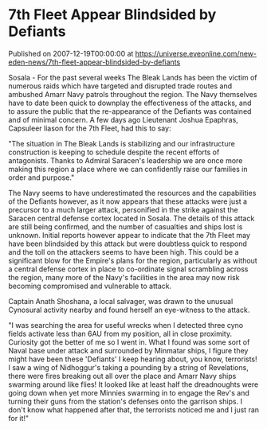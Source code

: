 # 7th Fleet Appear Blindsided by Defiants
Published on 2007-12-19T00:00:00 at https://universe.eveonline.com/new-eden-news/7th-fleet-appear-blindsided-by-defiants

Sosala - For the past several weeks The Bleak Lands has been the victim of numerous raids which have targeted and disrupted trade routes and ambushed Amarr Navy patrols throughout the region. The Navy themselves have to date been quick to downplay the effectiveness of the attacks, and to assure the public that the re-appearance of the Defiants was contained and of minimal concern. A few days ago Lieutenant Joshua Epaphras, Capsuleer liason for the 7th Fleet, had this to say: 

"The situation in The Bleak Lands is stabilizing and our infrastructure construction is keeping to schedule despite the recent efforts of antagonists. Thanks to Admiral Saracen's leadership we are once more making this region a place where we can confidently raise our families in order and purpose." 

The Navy seems to have underestimated the resources and the capabilities of the Defiants however, as it now appears that these attacks were just a precursor to a much larger attack, personified in the strike against the Saracen central defense cortex located in Sosala. The details of this attack are still being confirmed, and the number of casualties and ships lost is unknown. Initial reports however appear to indicate that the 7th Fleet may have been blindsided by this attack but were doubtless quick to respond and the toll on the attackers seems to have been high. This could be a significant blow for the Empire's plans for the region, particularly as without a central defense cortex in place to co-ordinate signal scrambling across the region, many more of the Navy's facilities in the area may now risk becoming compromised and vulnerable to attack. 

Captain Anath Shoshana, a local salvager, was drawn to the unusual Cynosural activity nearby and found herself an eye-witness to the attack. 

"I was searching the area for useful wrecks when I detected three cyno fields activate less than 6AU from my position, all in close proximity. Curiosity got the better of me so I went in. What I found was some sort of Naval base under attack and surrounded by Minmatar ships, I figure they might have been these 'Defiants' I keep hearing about, you know, terrorists! I saw a wing of Nidhoggur's taking a pounding by a string of Revelations, there were fires breaking out all over the place and Amarr Navy ships swarming around like flies! It looked like at least half the dreadnoughts were going down when yet more Minnies swarming in to engage the Rev's and turning their guns from the station's defenses onto the garrison ships. I don't know what happened after that, the terrorists noticed me and I just ran for it!"
